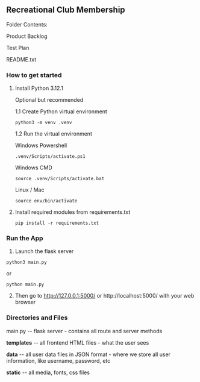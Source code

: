 ## Recreational Club Membership

Folder Contents:

Product Backlog

Test Plan

README.txt

### How to get started

1. Install Python 3.12.1

    Optional but recommended

    1.1 Create Python virtual environment 
    ```console
    python3 -m venv .venv 
    ```

    1.2 Run the virtual environment 
    
    Windows Powershell
    ```console
    .venv/Scripts/activate.ps1
    ```
    Windows CMD
    ```console
    source .venv/Scripts/activate.bat
    ```

    Linux / Mac
    ```console
    source env/bin/activate 
    ```


2. Install required modules from requirements.txt
    ```console
    pip install -r requirements.txt
    ```

### Run the App

1. Launch the flask server
```console
python3 main.py
```
or
```console
python main.py
```

2. Then go to http://127.0.0.1:5000/ or http://localhost:5000/ with your web browser

### Directories and Files 

main.py -- flask server - contains all route and server methods 

**templates** -- all frontend HTML files - what the user sees

**data** -- all user data files in JSON format - where we store all user information, like username, password, etc

**static** -- all media, fonts, css files 
